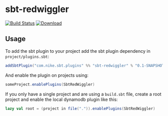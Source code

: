 # sbt-redwiggler
[![Build Status](https://travis-ci.com/Nike-Inc/sbt-redwiggler.svg?token=PmECSWCH8LFEKNdzr64F&branch=master)](https://travis-ci.com/Nike-Inc/sbt-redwiggler)
[ ![Download](https://api.bintray.com/packages/nike/sbt-plugins/sbt-redwiggler/images/download.svg) ](https://bintray.com/nike/sbt-plugins/sbt-redwiggler/_latestVersion)

## Usage


To add the sbt plugin to your project add the sbt plugin dependency in `project/plugins.sbt`:

```scala
addSbtPlugin("com.nike.sbt.plugins" %% "sbt-redwiggler" % "0.1-SNAPSHOT")
```

And enable the plugin on projects using:

```scala
someProject.enablePlugins(SbtRedWiggler)
```

If you only have a single project and are using a `build.sbt` file, create a root project and enable the local dynamodb plugin like this:

```scala
lazy val root = (project in file(".")).enablePlugins(SbtRedWiggler)
```

